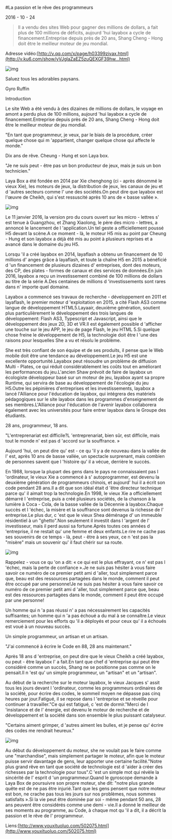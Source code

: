 #La passion et le rêve des programmeurs

2016 - 10 - 24

> Il a vendu des sites Web pour gagner des millions de dollars, a fait plus de 100 millions de déficits, aujourd 'hui layabox a cycle de financement.Entreprise depuis près de 20 ans, Shang Cheng - Hong doit être le meilleur moteur de jeu mondial.

Adresse vidéo:[http://v.qq.com/x/page/h03399zivax.html](http://v.ku6.com/show/yVJglaZaEZ5zuQEXGF39hw...html)

![img](http://www.layabox.com/uploadfile/image/20161028/1477647382982964.jpg)

Saluez tous les adorables paysans.

Gyro Ruffin

Introduction

Le site Web a été vendu à des dizaines de millions de dollars, le voyage en amont a perdu plus de 100 millions, aujourd 'hui layabox a cycle de financement.Entreprise depuis près de 20 ans, Shang Cheng - Hong doit être le meilleur moteur de jeu mondial.

"En tant que programmeur, je veux, par le biais de la procédure, créer quelque chose qui m 'appartient, changer quelque chose qui affecte le monde."

Dix ans de rêve. Cheung - Hung et son Laya box.

"Je ne suis peut - être pas un bon producteur de jeux, mais je suis un bon technicien."

Laya Box a été fondée en 2014 par Xie chenghong (ci - après dénommé le vieux Xie), les moteurs de jeux, la distribution de jeux, les canaux de jeu et d 'autres secteurs comme l' une des sociétés.On peut dire que layabox est l'œuvre de Cheikh, qui s'est ressuscité après 10 ans de « basse vallée ».

![img](http://www.layabox.com/uploadfile/image/20161028/1477647382723242.jpg)

Le 11 janvier 2016, la version pro du cours ouvert sur les micro - lettres s' est tenue à Guangzhou, et Zhang Xiaolong, le père des micro - lettres, a annoncé le lancement de l 'application.Un tel geste a officiellement poussé H5 devant la scène.A ce moment - là, le moteur H5 mis au point par Cheung - Hung et son layabox a déjà été mis au point à plusieurs reprises et a avancé dans le domaine du jeu H5.

Lorsqu 'il a créé layabox en 2014, layaflash a obtenu un financement de 10 millions d' anges grâce à layaflash, et toute la chaîne H5 en 2015 a bénéficié d 'un financement de plusieurs dizaines d' entreprises, dont des moteurs, des CP, des plates - formes de canaux et des services de données.En juin 2016, layabox a reçu un investissement combiné de 100 millions de dollars au titre de la série A.Des centaines de millions d 'investissements sont rares dans n' importe quel domaine.

Layabox a commencé ses travaux de recherche - développement en 2011 et layaflash, le premier moteur d 'exploitation en 2015, a cité Flash AS3 comme langue de développement HTML5.Layaair, deuxième génération, soutient plus particulièrement le développement des trois langues de développement: Flash AS3, Typescript et Javascript, ainsi que le développement des jeux 2D, 3D et VR.Il est également possible d 'afficher une touche sur le jeu APP, le jeu de page Flash, le jeu HTML 5.Si quelque chose freine le développement de H5, la technologie doit être l 'une des raisons pour lesquelles She a vu et résolu le problème.

She est très confiant de son équipe et de ses produits, il pense que le Web mobile doit être une tendance au développement.Le jeu H5 est une excellente opportunité.Layabox peut résoudre un problème de diffusion Multi - Plates, ce qui réduit considérablement les coûts tout en améliorant les performances du jeu.L'ancien Shaw prévoit de faire de layabox un écologiste développeur basé sur un moteur de jeu, layabox ayant sa propre Runtime, qui servira de base au développement de l'écologie du jeu H5.Outre les pépinières d'entreprises et les investissements, layabox a lancé l'Alliance pour l'éducation de layabox, qui intégrera des matériels pédagogiques sur le site layabox dans les programmes d'enseignement de ses membres.L'Alliance pour l'éducation de l'avenir layabox collaborera également avec les universités pour faire entrer layabox dans le Groupe des étudiants.

28 ans, programmeur, 18 ans.

"L'entreprenariat est difficile?L 'entreprenariat, bien sûr, est difficile, mais tout le monde n' est pas d 'accord sur la souffrance. »

Aujourd 'hui, on peut dire qu' est - ce qu 'il y a de nouveau dans la vallée de l' est, après 10 ans de basse vallée, un spectacle surprenant, mais combien de personnes savent que l 'histoire qu' il a vécue, derrière le succès.

En 1988, lorsque la plupart des gens dans le pays ne connaissaient pas l 'ordinateur, le vieux Xie a commencé à s' autoprogrammer, est devenu la deuxième génération de programmeurs chinois, et aujourd' hui il a écrit son code pendant 28 ans.Il a dit que son idéal était d 'être directeur technique parce qu' il aimait trop la technologie.En 1998, le vieux Xie a officiellement démarré l 'entreprise, puis a créé plusieurs sociétés, de la chanson à la lumière à Coca - Cola, de la basse vallée de la Décennie à layabox.Chaque succès et l 'échec, la misère et la souffrance sont devenus la richesse de l' entreprise.Le plus dur, c 'est que le vieux Shea déménage d' un immeuble résidentiel à un "ghetto".Non seulement il investit dans l 'argent de l' investisseur, mais il perd aussi sa fortune.Après toutes ces années d 'entreprise, il ne restait qu' une femme et deux enfants.Le rire ne cache pas ses souvenirs de ce temps - là, peut - être à ses yeux, ce n 'est pas la "misère" mais un souvenir qu' il faut chérir sur sa route.

![img](http://www.layabox.com/uploadfile/image/20161028/1477647382869156.jpg)

Rappelez - vous ce qu 'on a dit: « ce qui est le plus effrayant, ce n' est pas l 'échec, mais la perte de confiance ».Je ne suis pas hésiter à vous faire savoir ce numéro de ce premier petit ami d 'aller, tout simplement parce que, beau est des ressources partagées dans le monde, comment il peut être occupé par une personne!Je ne suis pas hésiter à vous faire savoir ce numéro de ce premier petit ami d 'aller, tout simplement parce que, beau est des ressources partagées dans le monde, comment il peut être occupé par une personne!

Un homme qui n 'a pas réussi n' a pas nécessairement les capacités suffisantes; un homme qui n 'a pas échoué a du mal à se connaître.Le vieux remerciement pour les efforts qu 'il a déployés et pour ceux qu' il a échoués est voué à un nouveau succès.

Un simple programmeur, un artisan et un artisan.

"J'ai commencé à écrire le Code en 88, 28 ans maintenant."

Après 18 ans d 'entreprise, on peut dire que le vieux Cheikh a créé layabox, ou peut - être layabox l' a fait.En tant que chef d 'entreprise qui peut être considéré comme un succès, Shang ne se positionne pas comme on le pensait.Il n 'est qu' un simple programmeur, un "artisan" et un "artisan".

Au début de la recherche sur le moteur layabox, le vieux Jacques s' assit tous les jours devant l 'ordinateur, comme les programmeurs ordinaires de la société, pour écrire des codes, le sommeil moyen ne dépasse pas cinq heures par jour.Fatigué, il se repose dans l 'entreprise et se réveille pour continuer à travailler."Ce qui est fatigué, c 'est de dormir."Merci de l 'insistance et de l' énergie, est devenu le moteur de recherche et de développement et la société dans son ensemble le plus puissant catalyseur.

"Certains aiment grimper, d 'autres aiment les bulles, et je pense qu' écrire des codes me rendrait heureux."

![img](http://www.layabox.com/uploadfile/image/20161028/1477647382134747.jpg)

Au début du développement du moteur, she ne voulait pas le faire comme une "marchandise", mais simplement partager le moteur, afin que le moteur puisse servir davantage de gens, leur apporter une certaine facilité."Notre plus grand rêve en tant que société de technologie est d 'aider à créer des richesses par la technologie pour tous".C 'est un simple mot qui révèle la sincérité de l' esprit d 'un programmeur.Quand le gyroscope demande à Laya Box de poursuivre son propre moteur, she dit: "notre plus grande quête est de ne pas être injurié.Tant que les gens pensent que notre moteur est bon, ne crache pas tous les jours sur nos problèmes, nous sommes satisfaits ».Si la vie peut être dominée par soi - même pendant 50 ans, 28 ans peuvent être considérés comme une demi - vie.Il a donné le meilleur de ses moments au programme, au Code, à chaque mot qu 'il a dit, il a décrit la passion et le rêve de l' programmeur.

Liens:[http://www.youxituoluo.com/502075.html](http://www.youxituoluo.com/502075.html)